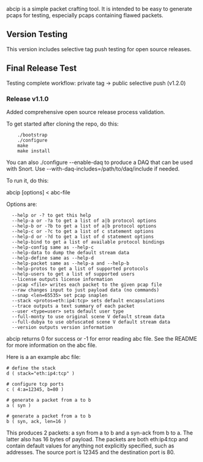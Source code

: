 abcip is a simple packet crafting tool.  It is intended to be easy to generate
pcaps for testing, especially pcaps containing flawed packets.

## Version Testing
This version includes selective tag push testing for open source releases.

## Final Release Test
Testing complete workflow: private tag -> public selective push (v1.2.0)

### Release v1.1.0
Added comprehensive open source release process validation.

To get started after cloning the repo, do this:

````
    ./bootstrap
    ./configure
    make
    make install
````

You can also ./configure --enable-daq to produce a DAQ that can be used with
Snort.  Use --with-daq-includes=/path/to/daq/include if needed.

To run it, do this:

abcip [options] < abc-file

Options are:
````
  --help or -? to get this help
  --help-a or -?a to get a list of a|b protocol options
  --help-b or -?b to get a list of a|b protocol options
  --help-c or -?c to get a list of c statement options
  --help-d or -?d to get a list of d statement options
  --help-bind to get a list of available protocol bindings
  --help-config same as --help-c
  --help-data to dump the default stream data
  --help-define same as --help-d
  --help-packet same as --help-a and --help-b
  --help-protos to get a list of supported protocols
  --help-users to get a list of supported users
  --license outputs license information
  --pcap <file> writes each packet to the given pcap file
  --raw changes input to just payload data (no commands)
  --snap <len=65535> set pcap snaplen
  --stack <protos=eth:ip4:tcp> sets default encapsulations
  --trace outputs a text summary of each packet
  --user <type=user> sets default user type
  --full-monty to use original scene V default stream data
  --full-dubya to use obfuscated scene V default stream data
  --version outputs version information
````
abcip returns 0 for success or -1 for error reading abc file.
See the README for more information on the abc file.

Here is a an example abc file:

````
# define the stack
d ( stack="eth:ip4:tcp" )

# configure tcp ports
c ( 4:a=12345, b=80 )

# generate a packet from a to b
a ( syn )

# generate a packet from a to b
b ( syn, ack, len=16 )
````

This produces 2 packets: a syn from a to b and a syn-ack from b to a.  The
latter also has 16 bytes of payload.  The packets are both eth:ip4:tcp and
contain default values for anything not explicitly specified, such as
addresses.  The source port is 12345 and the destination port is 80.

